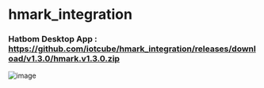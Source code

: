 ﻿# hmark_integration
### Hatbom Desktop App : https://github.com/iotcube/hmark_integration/releases/download/v1.3.0/hmark.v1.3.0.zip
![image](https://github.com/user-attachments/assets/4e91f1cb-2854-483b-86c6-04d925992090)
